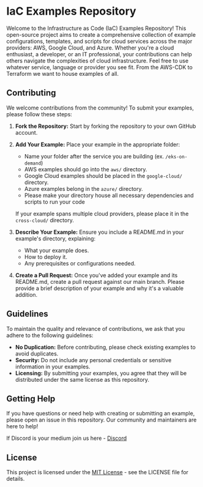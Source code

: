 # IaC Examples Repository

Welcome to the Infrastructure as Code (IaC) Examples Repository! This open-source project aims to create a comprehensive collection of example configurations, templates, and scripts for cloud services across the major providers: AWS, Google Cloud, and Azure. Whether you're a cloud enthusiast, a developer, or an IT professional, your contributions can help others navigate the complexities of cloud infrastructure. Feel free to use whatever service, language or provider you see fit. From the AWS-CDK to Terraform we want to house examples of all.

## Contributing

We welcome contributions from the community! To submit your examples, please follow these steps:

1. **Fork the Repository:** Start by forking the repository to your own GitHub account.

2. **Add Your Example:** Place your example in the appropriate folder:

   - Name your folder after the service you are building (ex. `/eks-on-demand`)
   - AWS examples should go into the `aws/` directory.
   - Google Cloud examples should be placed in the `google-cloud/` directory.
   - Azure examples belong in the `azure/` directory.
   - Please make your directory house all necessary dependencies and scripts to run your code

   If your example spans multiple cloud providers, please place it in the `cross-cloud/` directory.

3. **Describe Your Example:** Ensure you include a README.md in your example's directory, explaining:
   - What your example does.
   - How to deploy it.
   - Any prerequisites or configurations needed.
4. **Create a Pull Request:** Once you've added your example and its README.md, create a pull request against our main branch. Please provide a brief description of your example and why it's a valuable addition.

## Guidelines

To maintain the quality and relevance of contributions, we ask that you adhere to the following guidelines:

- **No Duplication:** Before contributing, please check existing examples to avoid duplicates.
- **Security:** Do not include any personal credentials or sensitive information in your examples.
- **Licensing:** By submitting your examples, you agree that they will be distributed under the same license as this repository.

## Getting Help

If you have questions or need help with creating or submitting an example, please open an issue in this repository. Our community and maintainers are here to help!

If Discord is your medium join us here - [Discord](https://discord.gg/hcU4ZAkUss)

## License

This project is licensed under the [MIT License](LICENSE) - see the LICENSE file for details.
